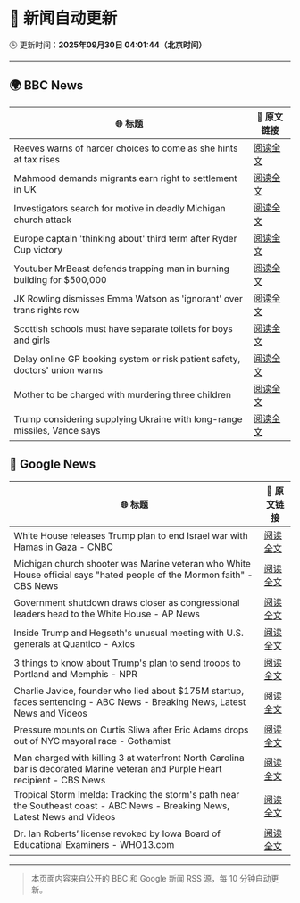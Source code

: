# 🧠 新闻自动更新

🕒 更新时间：**2025年09月30日 04:01:44（北京时间）**

---

## 🌍 BBC News

| 🌐 标题 | 🔗 原文链接 |
|--------|-------------|
| Reeves warns of harder choices to come as she hints at tax rises | [阅读全文](https://www.bbc.com/news/articles/cy041perldwo?at_medium=RSS&at_campaign=rss) |
| Mahmood demands migrants earn right to settlement in UK | [阅读全文](https://www.bbc.com/news/articles/c0m4g3zvy02o?at_medium=RSS&at_campaign=rss) |
| Investigators search for motive in deadly Michigan church attack | [阅读全文](https://www.bbc.com/news/articles/ceq2vd15glwo?at_medium=RSS&at_campaign=rss) |
| Europe captain 'thinking about' third term after Ryder Cup victory | [阅读全文](https://www.bbc.com/sport/golf/articles/cx2x4v79yv1o?at_medium=RSS&at_campaign=rss) |
| Youtuber MrBeast defends trapping man in burning building for $500,000 | [阅读全文](https://www.bbc.com/news/articles/cder5l8pw8lo?at_medium=RSS&at_campaign=rss) |
| JK Rowling dismisses Emma Watson as 'ignorant' over trans rights row | [阅读全文](https://www.bbc.com/news/articles/cr7012ryvyyo?at_medium=RSS&at_campaign=rss) |
| Scottish schools must have separate toilets for boys and girls | [阅读全文](https://www.bbc.com/news/articles/cly6rgeke58o?at_medium=RSS&at_campaign=rss) |
| Delay online GP booking system or risk patient safety, doctors' union warns | [阅读全文](https://www.bbc.com/news/articles/cqje8dljz7eo?at_medium=RSS&at_campaign=rss) |
| Mother to be charged with murdering three children | [阅读全文](https://www.bbc.com/news/articles/c1mxkr37r8do?at_medium=RSS&at_campaign=rss) |
| Trump considering supplying Ukraine with long-range missiles, Vance says | [阅读全文](https://www.bbc.com/news/articles/cly6r1mg34yo?at_medium=RSS&at_campaign=rss) |

## 📰 Google News

| 🌐 标题 | 🔗 原文链接 |
|--------|-------------|
| White House releases Trump plan to end Israel war with Hamas in Gaza - CNBC | [阅读全文](https://news.google.com/rss/articles/CBMie0FVX3lxTE5EVldqZldTbGFWT2RYcFVmM2JYbVROOUxDbnd3QTAxWWFSZ2VjVnU1b3dTVVBONk10TWdTaHdhcm1WcGIwVUhyNktrUVBuUFhHWU5HcEF1UTFSdU5DMEZpcUJ2Uk9JWWpvMDNFdUtjanp1bUdtMmJsaGR3NA?oc=5) |
| Michigan church shooter was Marine veteran who White House official says "hated people of the Mormon faith" - CBS News | [阅读全文](https://news.google.com/rss/articles/CBMimgFBVV95cUxOLWx4RFczbnFnYUpxR3JZek5xZG9yLVFPZVlRbzF2Z214S0VUNjkzUHZvUGllV1BoSmVWRC1HNy0xcjdMY2ctUVJZS1pYWWdsY0cweldaUy1lNnBoVmtfTzFWNk5ERDdtOTk5NWtMME5oTWd2WWIwQ1RzcDhMZWF6bVJSVUxPM3JvcXpRSXVtX0hNSHdCWlFwYlF30gGfAUFVX3lxTE9ZYlg3WDJGV0xxQlp1UnBudEFRXzFlODEwYW84R2R2VWgwOG1xLVMwSWNSU0pPeWR6MUc1N01OdGpnNUFsbFJxLTNqc2V0SklhUmZoT0szTjNfTW9aQ2Z2blFyclFpd0RDWC12WFJzSExqTzZOTlRPN3JJY0NWU1dMVHFuR2dMc29mTHpSX0JNNzlkbUJwT0RUUG1aU1d6TQ?oc=5) |
| Government shutdown draws closer as congressional leaders head to the White House - AP News | [阅读全文](https://news.google.com/rss/articles/CBMioAFBVV95cUxQbEwybXpmOWVBY3lFclpJSHAxU3BmTllEc2Z2aEE1S3czUkkxYmRDUGdBWmwyR192Sk8tcUlTeTZDRnptOXJVRjVOSGliWU1xanVQSlZjbEZRSWZpQzJMQ29QMFRaZUpqdm9BVl9YWGdRNXVvTV9HLTN1UjhEZ0x5bTd2MzBLel9WVzJtQ3N4cFVrVW04cmxHRHFJTDVNbG90?oc=5) |
| Inside Trump and Hegseth's unusual meeting with U.S. generals at Quantico - Axios | [阅读全文](https://news.google.com/rss/articles/CBMifEFVX3lxTFBiSVh4djNvcjBkOVlhV1BzSDlIV0Yza2tzbWF1VHotemhKLTU5UnJUdVIyVkxhbFR5cFlGRzdTS2dlZ0ZLX2wyR04xZ0xRdjRBOUtlM0lJV1FwUXRqTWxfclNmYjdXUUt4MGdvTjBoZWlNS0pxQlJVOXJqcWI?oc=5) |
| 3 things to know about Trump's plan to send troops to Portland and Memphis - NPR | [阅读全文](https://news.google.com/rss/articles/CBMikwFBVV95cUxOU2g3Q3Vxbk9BUTRVUWJpb0VyLUZoUDNUd1M1YUhTQjdXZUU1Q1VnZnZhbHhKa1BJOGZwLUJRcHUxWHJWVDBtMm8xelhOZXNMWW50ZHd2Y0NmZHV6OHFSRVpvelJmODFkMUNHX3NrSDRtc1NHdk45dTczNTF3OEk0bDUzaEFkZ041bVV6ZkFvU2o4RzQ?oc=5) |
| Charlie Javice, founder who lied about $175M startup, faces sentencing - ABC News - Breaking News, Latest News and Videos | [阅读全文](https://news.google.com/rss/articles/CBMirAFBVV95cUxPV0NqRzR1dnVudmQtSjc0N0RCdHNzcnZibzhHLXBUeTAzcVpMY2sxcGhtci1xU3FfS1U0Zi1Qbmw2cnA4RHRkbEVRYnEzTFdmakZxV2pDZjFEQTZYWTVMdVZHWXhlX0lWM0lhMnZGeUo0ZnI1RXVnWktLSDZXLTNHalNyUVJiTldtU3hmRE5wNjlLaWZLMUtsQndYNWRUTTNjWmp2ZGxfSjltRFFU0gGyAUFVX3lxTFBoUUk3UFE5Um1lMTJtcVpxN2NfNG1mYU5wRWlPRzdGMEsyZnJpbXYzdGxEUE11VDNoWmQ4T0NKZTJSUHNmQ1ctMHk4OHVFLUw2MXYwTGFqNWlaY2plMUU5cTJnQ2ZILW1VUzZWQkZJZEhWTWJid21uZnFLcVoyN0Z4eldhdDJRNnRYbmZWVTlkZmFNdEVXM2V4YWFVd3l4YlJoSTRWMEQ1dVktUU4yRVVUN2c?oc=5) |
| Pressure mounts on Curtis Sliwa after Eric Adams drops out of NYC mayoral race - Gothamist | [阅读全文](https://news.google.com/rss/articles/CBMiqAFBVV95cUxNX3pmSmFQUTlCb0ZVQ2M2NEJqQVJCT3B6SERfRFVmb1drQV9XcmZNU01mM0NCb1hVdi1lV25aeE51RFpWWk9EUFE2UXVpNnVuMi1IbDJ3UEx2Y2FMWDNaT3p3SDI4cFVQZ2c3NW5udll1NEs2Sm9zd3AwNUFzdHNIZlU0UGtDSW1TY3RyRmtiemNIQ1BWSUJSSWRhdE1sZUkzYkJYcXNZVFQ?oc=5) |
| Man charged with killing 3 at waterfront North Carolina bar is decorated Marine veteran and Purple Heart recipient - CBS News | [阅读全文](https://news.google.com/rss/articles/CBMilgFBVV95cUxNUmtScFZUMUQtYzhCM3h2QTJTZThDUXZjcEotYTJaSUh1eUlCa0cxRG00LXZ0dnZEQ3pFRG1NdW9kTFE3RnFoM0FpRlh4TDBCcEwxUlV6RnZqSUl4d09wem85R3gtNk9nX01uQUJVeXRMTmJwWDVudHA2czlQNi1mRG5XajBNd3dJS2Z5M1lvLUJyWlFvNmfSAZsBQVVfeXFMTWJBSWdhNGZoX1NlMFBGTHIxZmNWbHlJc2psQ1dnbU9FNUNjbVRKS2FHdzZRM181STAwZXZ1OTdHdlZIcFhicHluQXB2Q0o1bGJXcno4dFpjTWw0cWxCYzlwa1o4Q09OTDdNLUFyRmQ2aEtrYkRwRW8tc2N1cjBuT0hYMUp4RVRRU2tCbWF0UGpiNDg5VUI3RWpma0k?oc=5) |
| Tropical Storm Imelda: Tracking the storm's path near the Southeast coast - ABC News - Breaking News, Latest News and Videos | [阅读全文](https://news.google.com/rss/articles/CBMimAFBVV95cUxPVnk1b1pjM2wxRERBTXNXcEU1cDNHSm95R2I3TFY5RnpSVFdhajEyS2N6YzFmSm1qVm1HVm1sR2FsQkk2QXdrMVlvU1Fjb2xYSmFKalg5M2p5X0l3bWdieXExODJjZXVaVUFwUzNlbXlFa3dpS3R0TUctTnpRa2dnV1oxZUZVVzJfdGxJM0VrV2ZXUW9ob3lHTdIBngFBVV95cUxPQVJWdEliOE5udmZVRG83ZW52RjlzRWxfdmNXVU5YWG01dlMwT0xmcU5rdzMzR0Fpb2M5NnNKaEdORjhQNE9TVDN4LTBKUkx2TUoyNXRWUmJYVFM4Z09rNzNEYjBZQ3d6bFc3bVlkYWZ6VXNNcE5VSTZHaHptWnJsMXVCTkFuN3BBMzVXbVJRYXlpNTVOWlBjMkpCb3ZhZw?oc=5) |
| Dr. Ian Roberts’ license revoked by Iowa Board of Educational Examiners - WHO13.com | [阅读全文](https://news.google.com/rss/articles/CBMimAFBVV95cUxQWjZibzJ5WmdjZ2VvQ2FTZkVOcjhSRWlMaURlUUlSOHVJZXc2U2hCMWM4SDRmY011dW8yQlR0bjh2aGxUc1ltcHFiRDRURHdJSFE0eWJLWUxKMEd0UnQzWkRuV2FKbFhZbGxZalF4ZC1GSk1EUE5ySWpnLVRDR3JDU0lLTTFnRWRmN2JzcUJMa2tJNHlvbnFrQdIBngFBVV95cUxNNjhfT1hYYUNKaWpJSU1SYy1aSnczR1BwS09CUzVQYzVHOTFWZzdUeGE4c09EX3ktcUhjUjR5TVVPMmhMOGdBN2FmX2tlVjZBVjdDaDl6c2ZuMWtrVmVXNzluV3Nma0lnN2hoekdBWVNoWFllSWZoak41bmxNT1ZZSDdfTzgyT0RTYl9LS0tjeGZaRGJHcWpQN3k2TmxaZw?oc=5) |

---
> 本页面内容来自公开的 BBC 和 Google 新闻 RSS 源，每 10 分钟自动更新。